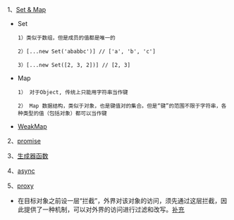 1、[Set & Map](https://es6.ruanyifeng.com/#docs/set-map)
  * Set
  
    ```
    1）类似于数组，但是成员的值都是唯一的

    2）[...new Set('ababbc')] // ['a', 'b', 'c']

    3）[...new Set([2, 3, 2])] // [2, 3]
    ```
  * Map
  
    ```
    1） 对于Object, 传统上只能用字符串当作键

    2） Map 数据结构，类似于对象，也是键值对的集合。但是“键”的范围不限于字符串，各种类型的值（包括对象）都可以当作键
    ```
  * [WeakMap](https://www.zhangxinxu.com/wordpress/2021/08/js-weakmap-es6/)  

2、[promise](https://es6.ruanyifeng.com/#docs/promise)

3、[生成器函数](https://juejin.cn/post/6844903877221810183)

4、[async](https://es6.ruanyifeng.com/#docs/async)

5、[proxy](https://es6.ruanyifeng.com/#docs/proxy)

* 在目标对象之前设一层“拦截”，外界对该对象的访问，须先通过这层拦截，因此提供了一种机制，可以对外界的访问进行过滤和改写。[补充](https://blog.fundebug.com/2019/07/27/javascript-es6-how-to-use-proxy/)
